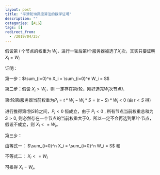 ```yaml
---
layout: post
title: "平滑轮询调度算法的数学证明"
description: ""
categories: [ALG]
tags: []
redirect_from:
  - /2019/04/25/
---
```





假设第 $i$ 个节点的权重为 $W_i$，进行一轮后第$i$个服务器被选了$X_i$次，其实只要证明$X_i=W_i$

证明：

第一步：$\sum_{i=0}^n X_i = \sum_{i=0}^n W_i = S$

第二步：假设 $X_i>W_i$，则 一定存在第$t$轮，刚好选完$W_i$次节点$i$， 

第$t$轮第$i$服务器当前权重为$P_i = t * W_i - W_i * S = (t-S) *W_i$ < 0  (由 $t<S$ 得)

进行推得第$t$到$S$轮之间，$P_i < 0$ 恒成立，由于 $P_i < 0$ , 所有节点当前权重总和为 $S>0$, 则必然存在一个节点的当前权重大于0，所以一定不会再选到第$i$个节点，假设不成立，则  $X_i<=W_i$。

第三步：

由等式一： $\sum_{i=0}^n X_i = \sum_{i=0}^n W_i = S$ 和

不等式二： $X_i<=W_i$

可推得 $X_i=W_i$。



